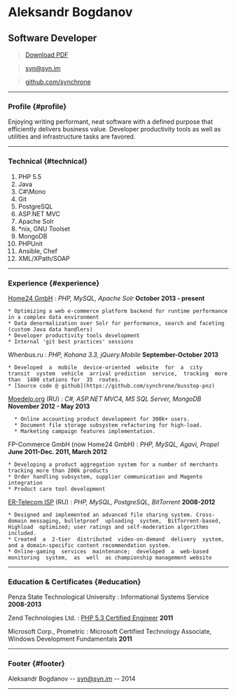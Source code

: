 # Aleksandr Bogdanov
## Software Developer

> [Download PDF](resume.pdf)

> [syn@syn.im](syn@syn.im)

> [github.com/synchrone](https://github.com/synchrone)

------

### Profile {#profile}

Enjoying writing performant, neat software with a defined purpose that efficiently delivers business value. Developer productivity tools as well as utilities and infrastructure tasks are favored.

------

### Technical {#technical}

1. PHP 5.5
2. Java
3. C#\Mono
1. Git
2. PostgreSQL
3. ASP.NET MVC
1. Apache Solr
2. *nix, GNU Toolset
3. MongoDB
1. PHPUnit
2. Ansible, Chef
3. XML/XPath/SOAP

------


### Experience {#experience}
[Home24 GmbH](http://home24.de)
: *PHP, MySQL, Apache Solr*
  __October 2013 - present__

    * Optimizing a web e-commerce platform backend for runtime performance in a complex data environment
    * Data denormalization over Solr for performance, search and faceting (custom Java data handlers)
    * Developer productivity tools development
    * Internal 'git best practices' sessions


Whenbus.ru
: *PHP, Kohana 3.3, jQuery.Mobile*
  __September-October 2013__

    * Developed  a  mobile  device-oriented  website  for  a  city  transit  system  vehicle  arrival prediction  service,  tracking  more  than  1400 stations for  35  routes.
    * [Source code @ github](https://github.com/synchrone/busstop-pnz)

[Moedelo.org](http://modedelo.org) (RU)
: *C#, ASP.NET MVC4, MS SQL Server, MongoDB*
  __November 2012 - May 2013__

      * Online accounting product development for 300k+ users.
      * Document file storage subsystem refactoring for high-load.
      * Marketing campaign features implementation.

FP-Commerce GmbH (now Home24 GmbH)
: *PHP, MySQL, Agavi, Propel*
  __June 2011-Dec. 2011, March 2012__

    * Developing a product aggregation system for a number of merchants tracking more than 200k products
    * Order handling subsystem, supplier communication and Magento integration
    * Product care tool development

[ER-Telecom ISP](http://domru.ru) (RU)
: *PHP, MySQL, PostgreSQL, BitTorrent*
__2008-2012__

    * Designed and implemented an advanced file sharing system. Cross-domain messaging, bulletproof  uploading  system,  BitTorrent-based, Highload  optimized; user ratings and self-moderation algorithms included.
    * Created  a  2-tier  distributed  video-on-demand  delivery  system,  and a domain-specific content recommendation system.
    * Online-gaming  services  maintenance;  developed  a  web-based  monitoring  system,  as  well  as championship management website

------

### Education & Certificates {#education}
Penza State Technological University
: Informational Systems Service
  __2008-2013__

Zend Technologies Ltd.
: [PHP 5.3 Certified Engineer](http://www.zend.com/en/store/education/certification/yellow-pages.php#show-ClientCandidateID=ZEND017736)
    __2011__

Microsoft Corp., Prometric
: Microsoft Certified Technology Associate,
  Windows Development Fundamentals
    __2011__

------

### Footer {#footer}

Aleksandr Bogdanov -- [syn@syn.im](syn@syn.im) -- 2014

------
